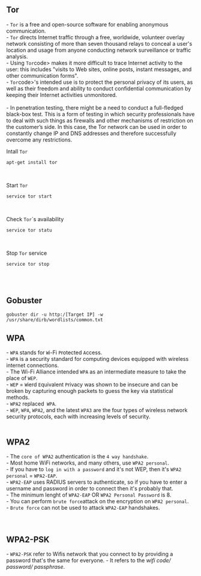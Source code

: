 

<h2>Tor<a id='1'></a></h2>
<p>- <code>Tor</code>  is a free and open-source software for enabling anonymous communication.<br>
- <code>Tor</code> directs Internet traffic through a free, worldwide, volunteer overlay network consisting of more than seven thousand relays to conceal a user's location and usage from anyone conducting network surveillance or traffic analysis. <br>
- Using <code>Tor</code>code> makes it more difficult to trace Internet activity to the user: this includes "visits to Web sites, online posts, instant messages, and other communication forms".<br>
- <code>Tor</code>code>'s intended use is to protect the personal privacy of its users, as well as their freedom and ability to conduct confidential communication by keeping their Internet activities unmonitored.<br><br>
- In penetration testing, there might be a need to conduct a full-fledged black-box test. This is a form of testing in which security professionals have to deal with such things as firewalls and other mechanisms of restriction on the customer’s side. In this case, the Tor network can be used in order to constantly change IP and DNS addresses and therefore successfully overcome any restrictions.
</p>

<p>Intall <code>Tor</code></p>
<pre><code>apt-get install tor</code></pre>

<br>

<p>Start <code>Tor</code></p>
<pre><code>service tor start</code></pre>

<br>

<p>Check <code>Tor</code>´s availability</p>
<pre><code>service tor statu</code></pre>

<br>

<p>Stop <code>Tor</code> service</p>
<pre><code>service tor stop</code></pre>

<br>

<br>



<h2>Gobuster<a id='2'></a></h2>
<pre><code>gobuster dir -u http:/[Target IP] -w /usr/share/dirb/wordlists/common.txt</code></pre>


<h2>WPA<a id='3'></a></h2>
- <code>WPA</code> stands for <code>W</code>i-Fi <code>P</code>rotected <code>A</code>ccess.<br>
- <code>WPA</code> is a security standard for computing devices equipped with wireless internet connections.<br>
- The Wi-Fi Alliance intended <code>WPA</code> as an intermediate measure to take the place of <code>WEP</code>.<br>
- <code>WEP</code> = <code>W</code>ierd <code>E</code>quivalent <code>P</code>rivacy was shown to be insecure and can be broken by capturing enough packets to guess the key via statistical methods.<br>
- <code>WPA2</code> replaced<code> WPA</code>.<br>
- <code>WEP</code>, <code>WPA</code>, <code>WPA2</code>, and the latest <code>WPA3</code> are the four types of wireless network security protocols, each with increasing levels of security.<br>

<br>
<h2>WPA2</h2>
- The <code>core of WPA2</code> authentication is the <code>4 way handshake</code>.<br>
- Most home WiFi networks, and many others, use <code>WPA2 personal</code>.<br>
- If you have to <code>log in with a password</code> and it's not WEP, then it's <code>WPA2 personal</code> = <code>WPA2-EAP</code>.<br>
- <code>WPA2-EAP</code> uses RADIUS servers to authenticate, so if you have to enter a username and password in order to connect then it's probably that.<br>
- The minimum lenght of <code>WPA2-EAP</code> OR  <code>WPA2 Personal Password</code> is 8.<br>
- You can perform <code>brute force</code>attack on the encryption on <code>WPA2 personal</code>.<br>
- <code>Brute force</code> can not be used to attack <code>WPA2-EAP</code> handshakes. <br><br>

<br>
<h2>WPA2-PSK</h2>
- <code>WPA2-PSK</code> refer to Wifis network that you connect to by providing a password that's the same for everyone.
- It refers to the <em>wifi code/ password/ passphrase</em>.<br>
